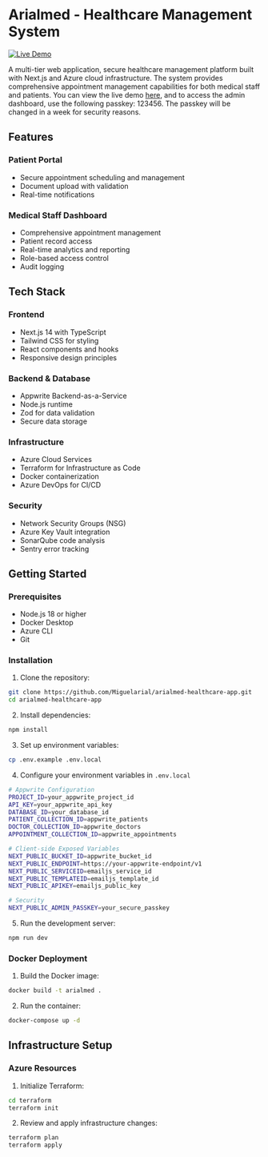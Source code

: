 # Arialmed - Healthcare Management System

[![Live Demo](https://img.shields.io/badge/Live_Demo-Arialmed-2ea44f)](https://arialmed.xyz)

A multi-tier web application, secure healthcare management platform built with Next.js and Azure cloud infrastructure. The system provides comprehensive appointment management capabilities for both medical staff and patients. You can view the live demo [here](https://arialmed.xyz), and to access the admin dashboard, use the following passkey: 123456. The passkey will be changed in a week for security reasons.

## Features

### Patient Portal
- Secure appointment scheduling and management
- Document upload with validation
- Real-time notifications

### Medical Staff Dashboard
- Comprehensive appointment management
- Patient record access
- Real-time analytics and reporting
- Role-based access control
- Audit logging

## Tech Stack

### Frontend
- Next.js 14 with TypeScript
- Tailwind CSS for styling
- React components and hooks
- Responsive design principles

### Backend & Database
- Appwrite Backend-as-a-Service
- Node.js runtime
- Zod for data validation
- Secure data storage

### Infrastructure
- Azure Cloud Services
- Terraform for Infrastructure as Code
- Docker containerization
- Azure DevOps for CI/CD

### Security
- Network Security Groups (NSG)
- Azure Key Vault integration
- SonarQube code analysis
- Sentry error tracking

## Getting Started

### Prerequisites
- Node.js 18 or higher
- Docker Desktop
- Azure CLI
- Git

### Installation

1. Clone the repository:
```bash
git clone https://github.com/Miguelarial/arialmed-healthcare-app.git
cd arialmed-healthcare-app
```

2. Install dependencies:
```bash
npm install
```

3. Set up environment variables:
```bash
cp .env.example .env.local
```

4. Configure your environment variables in `.env.local`
```bash
# Appwrite Configuration
PROJECT_ID=your_appwrite_project_id
API_KEY=your_appwrite_api_key
DATABASE_ID=your_database_id
PATIENT_COLLECTION_ID=appwrite_patients
DOCTOR_COLLECTION_ID=appwrite_doctors
APPOINTMENT_COLLECTION_ID=appwrite_appointments

# Client-side Exposed Variables
NEXT_PUBLIC_BUCKET_ID=appwrite_bucket_id
NEXT_PUBLIC_ENDPOINT=https://your-appwrite-endpoint/v1
NEXT_PUBLIC_SERVICEID=emailjs_service_id
NEXT_PUBLIC_TEMPLATEID=emailjs_template_id
NEXT_PUBLIC_APIKEY=emailjs_public_key

# Security
NEXT_PUBLIC_ADMIN_PASSKEY=your_secure_passkey
```

5. Run the development server:
```bash
npm run dev

```

### Docker Deployment

1. Build the Docker image:
```bash
docker build -t arialmed .
```

2. Run the container:
```bash
docker-compose up -d
```

## Infrastructure Setup

### Azure Resources
1. Initialize Terraform:
```bash
cd terraform
terraform init
```

2. Review and apply infrastructure changes:
```bash
terraform plan
terraform apply
```

